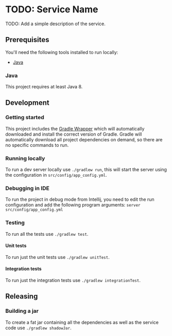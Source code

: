 # TODO: Service Name

TODO: Add a simple description of the service.

## Prerequisites

You'll need the following tools installed to run locally:

* [Java](http://www.oracle.com/technetwork/java/javase/downloads/index.html)

### Java

This project requires at least Java 8.

## Development

### Getting started

This project includes the [Gradle Wrapper](https://docs.gradle.org/current/userguide/gradle_wrapper.html) which will
automatically downloaded and install the correct version of Gradle. Gradle will automatically download all project
dependencies on demand, so there are no specific commands to run.

### Running locally

To run a dev server locally use `./gradlew run`, this will start the server using the configuration in
`src/config/app_config.yml`.

### Debugging in IDE

To run the project in debug mode from Intellij, you need to edit the run configuration and add the following program arguments:
`server src/config/app_config.yml`

### Testing

To run all the tests use `./gradlew test`.

#### Unit tests

To run just the unit tests use `./gradlew unitTest`.

#### Integration tests

To run just the integration tests use `./gradlew integrationTest`.

## Releasing

### Building a jar

To create a fat jar containing all the dependencies as well as the service code use `./gradlew shadowJar`.
